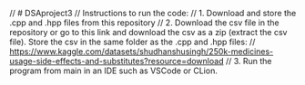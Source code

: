 // # DSAproject3
// Instructions to run the code:
// 1. Download and store the .cpp and .hpp files from this repository
// 2. Download the csv file in the repository or go to this link and download the csv as a zip (extract the csv file). Store the csv in the same folder as the .cpp and .hpp files: 
// https://www.kaggle.com/datasets/shudhanshusingh/250k-medicines-usage-side-effects-and-substitutes?resource=download
// 3. Run the program from main in an IDE such as VSCode or CLion.
